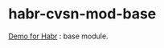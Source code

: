 # habr-cvsn-mod-base

[Demo for Habr](https://github.com/flancer64/habr-cvsn-app/blob/master/README.md) : base module.
